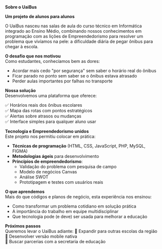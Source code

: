 **Sobre o UaiBus**  

**Um projeto de alunos para alunos**  

O UaiBus nasceu nas salas de aula do curso técnico em Informática integrado ao Ensino Médio, combinando nossos conhecimentos em programação com as lições de Empreendedorismo para resolver um problema que vivíamos na pele: a dificuldade diária de pegar ônibus para chegar à escola.

**O desafio que nos motivou**  
Como estudantes, conhecíamos bem as dores:
- Acordar mais cedo "por segurança" sem saber o horário real do ônibus
- Ficar parado no ponto sem saber se o ônibus estava atrasado
- Perder aulas importantes por falhas no transporte

**Nossa solução**  
Desenvolvemos uma plataforma que oferece:

✅ Horários reais dos ônibus escolares  
✅ Mapa das rotas com pontos estratégicos  
✅ Alertas sobre atrasos ou mudanças  
✅ Interface simples para qualquer aluno usar  

**Tecnologia e Empreendedorismo unidos**  
Este projeto nos permitiu colocar em prática:
- **Técnicas de programação** (HTML, CSS, JavaScript, PHP, MySQL, FIGMA)
- **Metodologias ágeis** para desenvolvimento
- **Princípios de empreendedorismo**:
  - Validação do problema com pesquisa de campo
  - Modelo de negócios Canvas
  - Análise SWOT
  - Prototipagem e testes com usuários reais

**O que aprendemos**  
Mais do que códigos e planos de negócio, esta experiência nos ensinou:
- Como transformar um problema cotidiano em solução prática
- A importância do trabalho em equipe multidisciplinar
- Que tecnologia pode (e deve) ser usada para melhorar a educação

**Próximos passos**  
Queremos levar o UaiBus adiante:
🔹 Expandir para outras escolas da região  
🔹 Desenvolver versão mobile nativa  
🔹 Buscar parcerias com a secretaria de educação  
